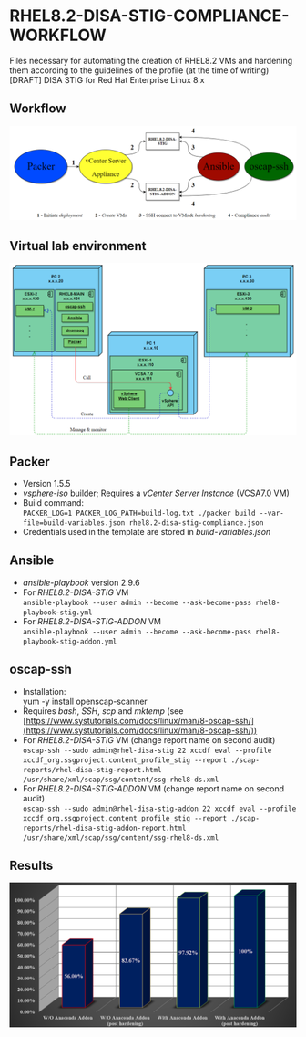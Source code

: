 # RHEL8.2-DISA-STIG-COMPLIANCE-WORKFLOW
Files necessary for automating the creation of RHEL8.2 VMs and hardening them according to the guidelines of the profile (at the time of writing) [DRAFT] DISA STIG for Red Hat Enterprise Linux 8.x
## Workflow
![Workflow diagram](/images/workflow-diagram.png)
## Virtual lab environment
![Env diagram](/images/environment-diagram.png)
## Packer
- Version 1.5.5
- _vsphere-iso_ builder; Requires a _vCenter Server Instance_ (VCSA7.0 VM)
- Build command:  
<span>`PACKER_LOG=1 PACKER_LOG_PATH=build-log.txt ./packer build --var-file=build-variables.json rhel8.2-disa-stig-compliance.json`</span>
- Credentials used in the template are stored in _build-variables.json_
## Ansible
- _ansible-playbook_ version 2.9.6
- For _RHEL8.2-DISA-STIG_ VM  
`ansible-playbook --user admin --become --ask-become-pass rhel8-playbook-stig.yml`
- For _RHEL8.2-DISA-STIG-ADDON_ VM  
`ansible-playbook --user admin --become --ask-become-pass rhel8-playbook-stig-addon.yml`
## oscap-ssh
- Installation:  
    yum -y install openscap-scanner
- Requires _bash_, _SSH_, _scp_ and _mktemp_ (see [https://www.systutorials.com/docs/linux/man/8-oscap-ssh/](https://www.systutorials.com/docs/linux/man/8-oscap-ssh/))
- For _RHEL8.2-DISA-STIG_ VM (change report name on second audit)  
`oscap-ssh --sudo admin@rhel-disa-stig 22 xccdf eval --profile xccdf_org.ssgproject.content_profile_stig --report ./scap-reports/rhel-disa-stig-report.html /usr/share/xml/scap/ssg/content/ssg-rhel8-ds.xml`
- For _RHEL8.2-DISA-STIG-ADDON_ VM (change report name on second audit)  
`oscap-ssh --sudo admin@rhel-disa-stig-addon 22 xccdf eval --profile xccdf_org.ssgproject.content_profile_stig --report ./scap-reports/rhel-disa-stig-addon-report.html /usr/share/xml/scap/ssg/content/ssg-rhel8-ds.xml`
## Results
![Results diagram](/images/compliance-scores-chart.png)
